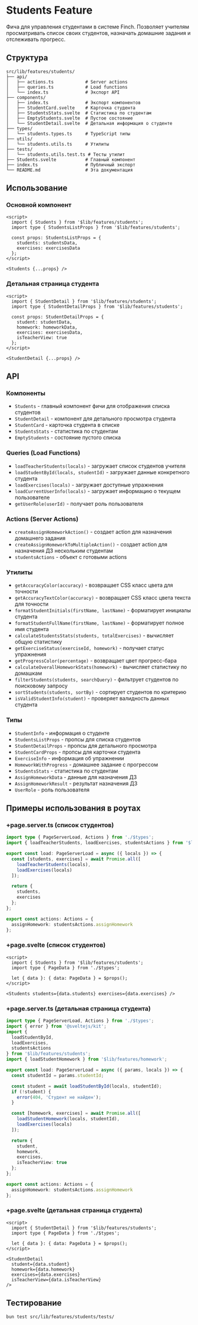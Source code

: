 # Students Feature

Фича для управления студентами в системе Finch. Позволяет учителям просматривать список своих студентов, назначать домашние задания и отслеживать прогресс.

## Структура

```text
src/lib/features/students/
├── api/
│   ├── actions.ts            # Server actions
│   ├── queries.ts            # Load functions  
│   └── index.ts              # Экспорт API
├── components/
│   ├── index.ts              # Экспорт компонентов
│   ├── StudentCard.svelte    # Карточка студента
│   ├── StudentsStats.svelte  # Статистика по студентам
│   ├── EmptyStudents.svelte  # Пустое состояние
│   └── StudentDetail.svelte  # Детальная информация о студенте
├── types/
│   └── students.types.ts     # TypeScript типы
├── utils/
│   └── students.utils.ts     # Утилиты
├── tests/
│   └── students.utils.test.ts # Тесты утилит
├── Students.svelte           # Главный компонент
├── index.ts                  # Публичный экспорт
└── README.md                 # Эта документация
```

## Использование

### Основной компонент

```svelte
<script>
  import { Students } from '$lib/features/students';
  import type { StudentsListProps } from '$lib/features/students';
  
  const props: StudentsListProps = {
    students: studentsData,
    exercises: exercisesData
  };
</script>

<Students {...props} />
```

### Детальная страница студента

```svelte
<script>
  import { StudentDetail } from '$lib/features/students';
  import type { StudentDetailProps } from '$lib/features/students';
  
  const props: StudentDetailProps = {
    student: studentData,
    homework: homeworkData,
    exercises: exercisesData,
    isTeacherView: true
  };
</script>

<StudentDetail {...props} />
```

## API

### Компоненты

- `Students` - главный компонент фичи для отображения списка студентов
- `StudentDetail` - компонент для детального просмотра студента
- `StudentCard` - карточка студента в списке
- `StudentsStats` - статистика по студентам
- `EmptyStudents` - состояние пустого списка

### Queries (Load Functions)

- `loadTeacherStudents(locals)` - загружает список студентов учителя
- `loadStudentById(locals, studentId)` - загружает данные конкретного студента
- `loadExercises(locals)` - загружает доступные упражнения
- `loadCurrentUserInfo(locals)` - загружает информацию о текущем пользователе
- `getUserRole(userId)` - получает роль пользователя

### Actions (Server Actions)

- `createAssignHomeworkAction()` - создает action для назначения домашнего задания
- `createAssignHomeworkToMultipleAction()` - создает action для назначения ДЗ нескольким студентам
- `studentsActions` - объект с готовыми actions

### Утилиты

- `getAccuracyColor(accuracy)` - возвращает CSS класс цвета для точности
- `getAccuracyTextColor(accuracy)` - возвращает CSS класс цвета текста для точности
- `formatStudentInitials(firstName, lastName)` - форматирует инициалы студента
- `formatStudentFullName(firstName, lastName)` - форматирует полное имя студента
- `calculateStudentsStats(students, totalExercises)` - вычисляет общую статистику
- `getExerciseStatus(exerciseId, homework)` - получает статус упражнения
- `getProgressColor(percentage)` - возвращает цвет прогресс-бара
- `calculateOverallHomeworkStats(homework)` - вычисляет статистику по домашкам
- `filterStudents(students, searchQuery)` - фильтрует студентов по поисковому запросу
- `sortStudents(students, sortBy)` - сортирует студентов по критерию
- `isValidStudentInfo(student)` - проверяет валидность данных студента

### Типы

- `StudentInfo` - информация о студенте
- `StudentsListProps` - пропсы для списка студентов
- `StudentDetailProps` - пропсы для детального просмотра
- `StudentCardProps` - пропсы для карточки студента
- `ExerciseInfo` - информация об упражнении
- `HomeworkWithProgress` - домашнее задание с прогрессом
- `StudentsStats` - статистика по студентам
- `AssignHomeworkData` - данные для назначения ДЗ
- `AssignHomeworkResult` - результат назначения ДЗ
- `UserRole` - роль пользователя

## Примеры использования в роутах

### +page.server.ts (список студентов)

```typescript
import type { PageServerLoad, Actions } from './$types';
import { loadTeacherStudents, loadExercises, studentsActions } from '$lib/features/students';

export const load: PageServerLoad = async ({ locals }) => {
  const [students, exercises] = await Promise.all([
    loadTeacherStudents(locals),
    loadExercises(locals)
  ]);

  return {
    students,
    exercises
  };
};

export const actions: Actions = {
  assignHomework: studentsActions.assignHomework
};
```

### +page.svelte (список студентов)

```svelte
<script>
  import { Students } from '$lib/features/students';
  import type { PageData } from './$types';

  let { data }: { data: PageData } = $props();
</script>

<Students students={data.students} exercises={data.exercises} />
```

### +page.server.ts (детальная страница студента)

```typescript
import type { PageServerLoad, Actions } from './$types';
import { error } from '@sveltejs/kit';
import { 
  loadStudentById, 
  loadExercises, 
  studentsActions 
} from '$lib/features/students';
import { loadStudentHomework } from '$lib/features/homework';

export const load: PageServerLoad = async ({ params, locals }) => {
  const studentId = params.studentId;

  const student = await loadStudentById(locals, studentId);
  if (!student) {
    error(404, 'Студент не найден');
  }

  const [homework, exercises] = await Promise.all([
    loadStudentHomework(locals, studentId),
    loadExercises(locals)
  ]);

  return {
    student,
    homework,
    exercises,
    isTeacherView: true
  };
};

export const actions: Actions = {
  assignHomework: studentsActions.assignHomework
};
```

### +page.svelte (детальная страница студента)

```svelte
<script>
  import { StudentDetail } from '$lib/features/students';
  import type { PageData } from './$types';

  let { data }: { data: PageData } = $props();
</script>

<StudentDetail
  student={data.student}
  homework={data.homework}
  exercises={data.exercises}
  isTeacherView={data.isTeacherView}
/>
```

## Тестирование

```bash
bun test src/lib/features/students/tests/
```
